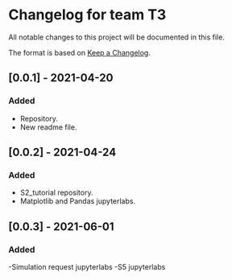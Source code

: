 # Changelog for team T3

All notable changes to this project will be documented in this file.

The format is based on [Keep a Changelog](https://keepachangelog.com/en/1.0.0/).

## [0.0.1] - 2021-04-20

### Added

- Repository.
- New readme file.

## [0.0.2] - 2021-04-24

### Added

- S2_tutorial repository.
- Matplotlib and Pandas jupyterlabs.

## [0.0.3] - 2021-06-01

### Added

-Simulation request jupyterlabs
-S5 jupyterlabs
